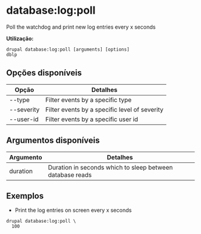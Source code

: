 # database:log:poll
Poll the watchdog and print new log entries every x seconds

**Utilização:**
```
drupal database:log:poll [arguments] [options]
dblp
```

## Opções disponíveis
Opção | Detalhes
-------|-------------
--type | Filter events by a specific type
--severity | Filter events by a specific level of severity
--user-id | Filter events by a specific user id

## Argumentos disponíveis
Argumento | Detalhes
---------|-------------
duration | Duration in seconds which to sleep between database reads

## Exemplos
* Print the log entries on screen every x seconds
```
drupal database:log:poll \
  100
```

